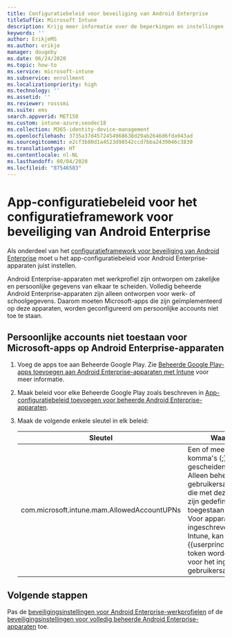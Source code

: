 ```yaml
---
title: Configuratiebeleid voor beveiliging van Android Enterprise
titleSuffix: Microsoft Intune
description: Krijg meer informatie over de beperkingen en instellingen die zijn voorgesteld voor standaardbeveiliging en hoge beveiliging voor Android Enterprise-apparaten.
keywords: ''
author: ErikjeMS
ms.author: erikje
manager: dougeby
ms.date: 06/24/2020
ms.topic: how-to
ms.service: microsoft-intune
ms.subservice: enrollment
ms.localizationpriority: high
ms.technology: ''
ms.assetid: ''
ms.reviewer: rosssmi
ms.suite: ems
search.appverid: MET150
ms.custom: intune-azure;seodec18
ms.collection: M365-identity-device-management
ms.openlocfilehash: 3735a37d4572454968638d29ab2646d6fda943ad
ms.sourcegitcommit: e2cf3b80d1a4523d98542ccd7bba2439046c3830
ms.translationtype: HT
ms.contentlocale: nl-NL
ms.lasthandoff: 08/04/2020
ms.locfileid: "87546583"
---
```

# <a name="android-enterprise-security-configuration-framework-app-configuration-policies"></a>App-configuratiebeleid voor het configuratieframework voor beveiliging van Android Enterprise

Als onderdeel van het [configuratieframework voor beveiliging van Android Enterprise](android-configuration-framework.md) moet u het app-configuratiebeleid voor Android Enterprise-apparaten juist instellen.

Android Enterprise-apparaten met werkprofiel zijn ontworpen om zakelijke en persoonlijke gegevens van elkaar te scheiden. Volledig beheerde Android Enterprise-apparaten zijn alleen ontworpen voor werk- of schoolgegevens. Daarom moeten Microsoft-apps die zijn geïmplementeerd op deze apparaten, worden geconfigureerd om persoonlijke accounts niet toe te staan.

## <a name="disallow-personal-accounts-for-microsoft-apps-on-android-enterprise-devices"></a>Persoonlijke accounts niet toestaan voor Microsoft-apps op Android Enterprise-apparaten

1. Voeg de apps toe aan Beheerde Google Play. Zie [Beheerde Google Play-apps toevoegen aan Android Enterprise-apparaten met Intune](../apps/apps-add-android-for-work.md) voor meer informatie.
2. Maak beleid voor elke Beheerde Google Play zoals beschreven in [App-configuratiebeleid toevoegen voor beheerde Android Enterprise-apparaten]().
3. Maak de volgende enkele sleutel in elk beleid:

    | Sleutel | Waarden |
    | --- | --- |
    | com.microsoft.intune.mam.AllowedAccountUPNs | Een of meer door komma's (;) gescheiden UPN's.<br>Alleen beheerde gebruikersaccounts die met deze sleutel zijn gedefinieerd, zijn toegestaan.<br>Voor apparaten die zijn ingeschreven bij Intune, kan het {{userprincipalname}}-token worden gebruikt voor het ingeschreven gebruikersaccount. |


## <a name="next-steps"></a>Volgende stappen
Pas de [beveiligingsinstellingen voor Android Enterprise-werkprofielen](android-work-profile-security-settings.md) of de [beveiligingsinstellingen voor volledig beheerde Android Enterprise-apparaten](android-fully-managed-security-settings.md) toe.